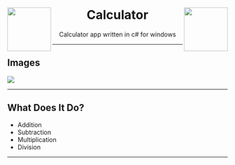 <h1 align="center"><img src="./images/Logo.ico" align="left" width="100" height="100"> Calculator <img src="./images/Logo.ico" align="right" width="100" height="100"></h1>
<p align="center">Calculator app written in c# for windows</p>

----

## Images

<img src="https://cdn.discordapp.com/attachments/914807323925569536/922573026250334208/unknown.png">

----

## What Does It Do?

- Addition
- Subtraction
- Multiplication
- Division

----
